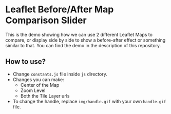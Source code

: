 # Leaflet Before/After Map Comparison Slider

This is the demo showing how we can use 2 different Leaflet Maps to compare, or display side by side to show a before-after effect or something similar to that. You can find the demo in the description of this repository.

## How to use?

* Change `constants.js` file inside `js` directory.
* Changes you can make:
	* Center of the Map
	* Zoom Level
	* Both the Tile Layer urls
* To change the handle, replace `img/handle.gif` with your own `handle.gif` file.